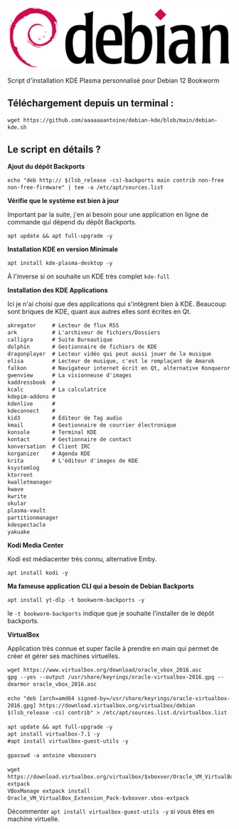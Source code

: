 <img src="./logo.png" />

Script d'installation KDE Plasma personnalisé pour Debian 12 Bookworm 

## Téléchargement depuis un terminal :
```
wget https://github.com/aaaaaaantoine/debian-kde/blob/main/debian-kde.sh
```
## Le script en détails ?

**Ajout du dépôt Backports**
```
echo "deb http:// $(lsb_release -cs)-backports main contrib non-free non-free-firmware" | tee -a /etc/apt/sources.list
```

**Vérifie que le système est bien à jour**

Important par la suite, j'en ai besoin pour une application en ligne de commande qui dépend du dépôt Backports.
```
apt update && apt full-upgrade -y
```

**Installation KDE en version Minimale**

```
apt install kde-plasma-desktop -y
```

À l'inverse si on souhaite un KDE très complet `kde-full`

**Installation des KDE Applications**

Ici je n'ai choisi que des applications qui s'intègrent bien à KDE. Beaucoup sont briques de KDE, quant aux autres elles sont écrites en Qt.
```
akregator     # Lecteur de flux RSS
ark           # L'archiveur de fichiers/Dossiers
calligra      # Suite Bureautique
dolphin       # Gestionnaire de fichiers de KDE
dragonplayer  # Lecteur vidéo qui peut aussi jouer de la musique 
elisa         # Lecteur de musique, c'est le remplaçant de Amarok
falkon        # Navigateur internet écrit en Qt, alternative Konqueror
gwenview      # La visionneuse d'images
kaddressbook  #
kcalc         # La calculatrice
kdepim-addons #
kdenlive      #
kdeconnect    #
kid3          # Éditeur de Tag audio
kmail         # Gestionnaire de courrier électronique
konsole       # Terminal KDE
kontact       # Gestionnaire de contact
konversation  # Client IRC
korganizer    # Agenda KDE
krita         # L'éditeur d'images de KDE
ksystemlog
ktorrent
kwalletmanager
kwave
kwrite
okular
plasma-vault
partitionmanager
kdespectacle
yakuake
```

**Kodi Media Center**

Kodi est médiacenter très connu, alternative Emby.
```
apt install kodi -y
```

**Ma fameuse application CLI qui a besoin de Debian Backports**
```
apt install yt-dlp -t bookworm-backports -y
```
le `-t bookworm-backports` indique que je souhaite l'installer de le dépôt backports.

**VirtualBox**

Application très connue et super facile à prendre en main qui permet de créer et gérer ses machines virtuelles.

```
wget https://www.virtualbox.org/download/oracle_vbox_2016.asc
gpg --yes --output /usr/share/keyrings/oracle-virtualbox-2016.gpg --dearmor oracle_vbox_2016.asc

echo "deb [arch=amd64 signed-by=/usr/share/keyrings/oracle-virtualbox-2016.gpg] https://download.virtualbox.org/virtualbox/debian $(lsb_release -cs) contrib" > /etc/apt/sources.list.d/virtualbox.list

apt update && apt full-upgrade -y
apt install virtualbox-7.1 -y
#apt install virtualbox-guest-utils -y

gpasswd -a antoine vboxusers

wget https://download.virtualbox.org/virtualbox/$vboxver/Oracle_VM_VirtualBox_Extension_Pack-$vboxver.vbox-extpack
VBoxManage extpack install Oracle_VM_VirtualBox_Extension_Pack-$vboxver.vbox-extpack
```

Décommenter `apt install virtualbox-guest-utils -y` si vous êtes en machine virtuelle.

